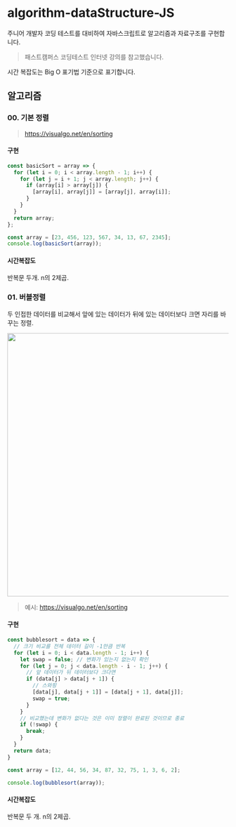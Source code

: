 # algorithm-dataStructure-JS
주니어 개발자 코딩 테스트를 대비하여 자바스크립트로 알고리즘과 자료구조를 구현합니다.

> 패스트캠퍼스 코딩테스트 인터넷 강의를 참고했습니다.

시간 복잡도는 Big O 표기법 기준으로 표기합니다.

## 알고리즘

### 00. 기본 정렬

> https://visualgo.net/en/sorting

#### 구현
```js
const basicSort = array => {
  for (let i = 0; i < array.length - 1; i++) {
    for (let j = i + 1; j < array.length; j++) {
      if (array[i] > array[j]) {
        [array[i], array[j]] = [array[j], array[i]];
      }
    }
  }
  return array;
};

const array = [23, 456, 123, 567, 34, 13, 67, 2345];
console.log(basicSort(array));
```

#### 시간복잡도

반복문 두개. n의 2제곱.

### 01. 버블정렬

두 인접한 데이터를 비교해서 앞에 있는 데이터가 뒤에 있는 데이터보다 크면 자리를 바꾸는 정렬.

<img src="https://upload.wikimedia.org/wikipedia/commons/c/c8/Bubble-sort-example-300px.gif" width=600/>

> 예시: https://visualgo.net/en/sorting

#### 구현

```js
const bubblesort = data => {
  // 크기 비교를 전체 데이터 길이 -1만큼 반복
  for (let i = 0; i < data.length - 1; i++) {
    let swap = false; // 변화가 있는지 없는지 확인
    for (let j = 0; j < data.length - i - 1; j++) {
      // 앞 데이터가 뒤 데이터보다 크다면
      if (data[j] > data[j + 1]) {
        // 스와핑
        [data[j], data[j + 1]] = [data[j + 1], data[j]];
        swap = true;
      }
    }
    // 비교했는데 변화가 없다는 것은 이미 정렬이 완료된 것이므로 종료
    if (!swap) {
      break;
    }
  }
  return data;
}

const array = [12, 44, 56, 34, 87, 32, 75, 1, 3, 6, 2];

console.log(bubblesort(array));
```

#### 시간복잡도
반복문 두 개. n의 2제곱.


